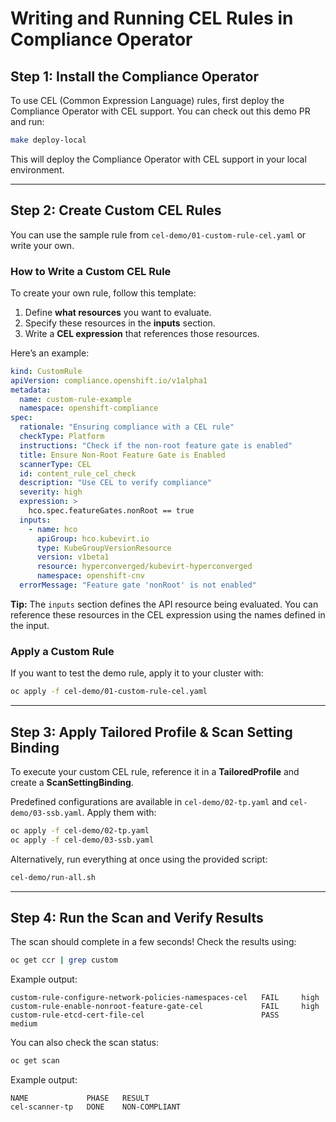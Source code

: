 # Writing and Running CEL Rules in Compliance Operator

## Step 1: Install the Compliance Operator

To use CEL (Common Expression Language) rules, first deploy the Compliance Operator with CEL support. You can check out this demo PR and run:

```sh
make deploy-local
```

This will deploy the Compliance Operator with CEL support in your local environment.

---

## Step 2: Create Custom CEL Rules

You can use the sample rule from `cel-demo/01-custom-rule-cel.yaml` or write your own.

### How to Write a Custom CEL Rule

To create your own rule, follow this template:

1. Define **what resources** you want to evaluate.
2. Specify these resources in the **inputs** section.
3. Write a **CEL expression** that references those resources.

Here’s an example:

```yaml
kind: CustomRule
apiVersion: compliance.openshift.io/v1alpha1
metadata:
  name: custom-rule-example
  namespace: openshift-compliance
spec:
  rationale: "Ensuring compliance with a CEL rule"
  checkType: Platform
  instructions: "Check if the non-root feature gate is enabled"
  title: Ensure Non-Root Feature Gate is Enabled
  scannerType: CEL
  id: content_rule_cel_check
  description: "Use CEL to verify compliance"
  severity: high
  expression: >
    hco.spec.featureGates.nonRoot == true
  inputs:
    - name: hco
      apiGroup: hco.kubevirt.io
      type: KubeGroupVersionResource
      version: v1beta1
      resource: hyperconverged/kubevirt-hyperconverged
      namespace: openshift-cnv
  errorMessage: "Feature gate 'nonRoot' is not enabled"
```

 **Tip:** The `inputs` section defines the API resource being evaluated. You can reference these resources in the CEL expression using the names defined in the input.

### Apply a Custom Rule

If you want to test the demo rule, apply it to your cluster with:

```sh
oc apply -f cel-demo/01-custom-rule-cel.yaml
```

---

## Step 3: Apply Tailored Profile & Scan Setting Binding

To execute your custom CEL rule, reference it in a **TailoredProfile** and create a **ScanSettingBinding**.

Predefined configurations are available in `cel-demo/02-tp.yaml` and `cel-demo/03-ssb.yaml`. Apply them with:

```sh
oc apply -f cel-demo/02-tp.yaml
oc apply -f cel-demo/03-ssb.yaml
```

Alternatively, run everything at once using the provided script:

```sh
cel-demo/run-all.sh
```

---

## Step 4: Run the Scan and Verify Results

The scan should complete in a few seconds! Check the results using:

```sh
oc get ccr | grep custom
```

Example output:

```
custom-rule-configure-network-policies-namespaces-cel   FAIL     high
custom-rule-enable-nonroot-feature-gate-cel             FAIL     high
custom-rule-etcd-cert-file-cel                          PASS     medium
```

You can also check the scan status:

```sh
oc get scan
```

Example output:

```
NAME             PHASE   RESULT
cel-scanner-tp   DONE    NON-COMPLIANT
```

